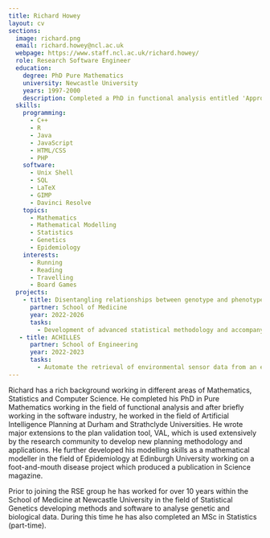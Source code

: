 ```yaml
---
title: Richard Howey
layout: cv
sections:
  image: richard.png
  email: richard.howey@ncl.ac.uk
  webpage: https://www.staff.ncl.ac.uk/richard.howey/
  role: Research Software Engineer
  education:
    degree: PhD Pure Mathematics
    university: Newcastle University
    years: 1997-2000
    description: Completed a PhD in functional analysis entitled 'Approximately Multiplicative Maps between some Banach Algebras'
  skills:
    programming:
      - C++
      - R
      - Java
      - JavaScript
      - HTML/CSS
      - PHP      
    software:  
      - Unix Shell
      - SQL
      - LaTeX
      - GIMP
      - Davinci Resolve
    topics:
      - Mathematics
      - Mathematical Modelling
      - Statistics
      - Genetics
      - Epidemiology
    interests:
      - Running
      - Reading
      - Travelling
      - Board Games
  projects:
    - title: Disentangling relationships between genotype and phenotype in complex genetic disorders
      partner: School of Medicine
      year: 2022-2026
      tasks:
        - Development of advanced statistical methodology and accompanying software for elucidating relationships between genotype and phenotype.
   - title: ACHILLES
      partner: School of Engineering
      year: 2022-2023
      tasks:
        - Automate the retrieval of environmental sensor data from an embankment at Nafferton Farm by implementing resilient, low-power infrastructure suitable for field deployment.
---
```

Richard has a rich background working in different areas of Mathematics, Statistics and Computer Science. He completed his PhD in Pure Mathematics working in the field of functional analysis and after briefly working in the software industry, he worked in the field of Artificial Intelligence Planning at Durham and Strathclyde Universities. He wrote major extensions to the plan validation tool, VAL, which is used extensively by the research community to develop new planning methodology and applications. He further developed his modelling skills as a mathematical modeller in the field of Epidemiology at Edinburgh University working on a foot-and-mouth disease project which produced a publication in Science magazine.

Prior to joining the RSE group he has worked for over 10 years within the School of Medicine at Newcastle University in the field of Statistical Genetics developing methods and software to analyse genetic and biological data. During this time he has also completed an MSc in Statistics (part-time).   
